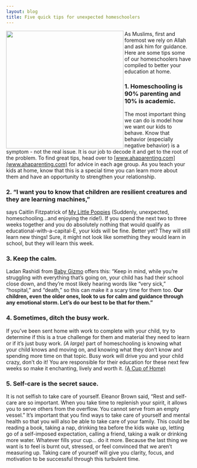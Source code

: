 ```yaml
---
layout: blog
title: Five quick tips for unexpected homeschoolers
---
```

<img align="left" margin=10 src="https://user-images.githubusercontent.com/7043355/77243429-1dbfe280-6bc7-11ea-98c5-f8659de9b432.png" width="320px" />

As Muslims, first and foremost we rely on Allah and ask him for guidance. Here are some tips some of our homeschoolers have compiled to better your education at home. 

### 1. Homeschooling is 90% parenting and 10% is academic. 
The most important thing we can do is model how we want our kids to behave. Know that behavior (especially negative behavior) is a symptom - not the real issue. It is our job to decode it and get to the root of the problem. To find great tips, head over to [www.ahaparenting.com](www.ahaparenting.com) for advice in each age group. As you teach your kids at home, know that this is a special time you can learn more about them and have an opportunity to strengthen your relationship. 
### 2. “I want you to know that children are resilient creatures and they are learning machines,”
says Caitlin Fitzpatrick of [My Little Poppies](https://my-little-poppies.com/simple-homeschool-routine/?ck_subscriber_id=498817890) (Suddenly, unexpected, homeschooling...and enjoying the ride!). If you spend the next two to three weeks together and you do absolutely nothing that would qualify as educational-with-a-capital-E, your kids will be fine. Better yet? They will still learn new things! Sure, it might not look like something they would learn in school, but they will learn this week.
### 3. Keep the calm. 
Ladan Rashidi from [Baby Gizmo](https://babygizmo.com/resources-to-help-you-through-the-school-closures/) offers this: “Keep in mind, while you’re struggling with everything that’s going on, your child has had their school close down, and they’re most likely hearing words like “very sick,” “hospital,” and “death,” so this can make it a scary time for them too. **Our children, even the older ones, look to us for calm and guidance through any emotional storm. Let’s do our best to be that for them.”**
### 4. Sometimes, ditch the busy work. 
If you’ve been sent home with work to complete with your child, try to determine if this is a true challenge for them and material they need to learn or if it’s just busy work. *(A large)* part of homeschooling is knowing what your child knows and moving on, and knowing what they don’t know and spending more time on that topic. Busy work will drive you and your child crazy, don’t do it! You are responsible for their education for these next few weeks so make it enchanting, lively and worth it. [(A Cup of Home)](https://acupofhome.com/coronavirus-and-your-kids-at-home-a-homeschooling-moms-tips-on-survival/)
### 5. Self-care is the secret sauce. 
It is not selfish to take care of yourself. Eleanor Brown said, “Rest and self-care are so important. When you take time to replenish your spirit, it allows you to serve others from the overflow. You cannot serve from an empty vessel.” It’s important that you find ways to take care of yourself and mental health so that you will also be able to take care of your family.  This could be reading a book, taking a nap, drinking tea before the kids wake up, letting go of a self-imposed expectation, calling a friend, taking a walk or drinking more water. Whatever fills your cup… do it more. Because the last thing we want is to feel is burnt out, stressed, or feel convinced that we aren’t measuring up. Taking care of yourself will give you clarity, focus, and motivation to be successful through this turbulent time.
